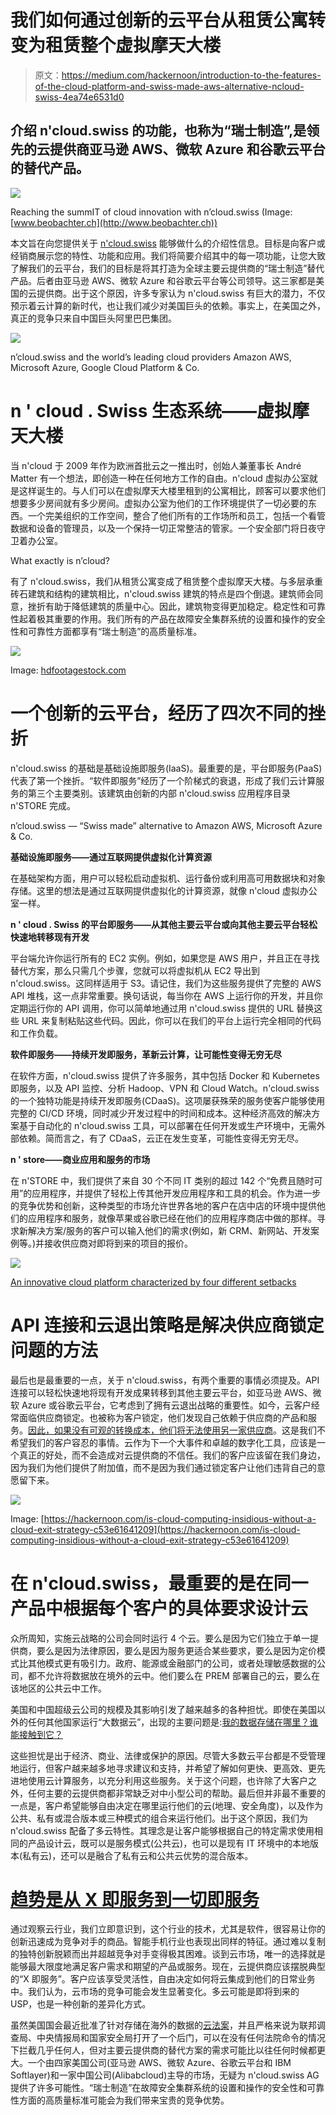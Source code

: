 # 我们如何通过创新的云平台从租赁公寓转变为租赁整个虚拟摩天大楼

> 原文：<https://medium.com/hackernoon/introduction-to-the-features-of-the-cloud-platform-and-swiss-made-aws-alternative-ncloud-swiss-4ea74e6531d0>

## 介绍 n'cloud.swiss 的功能，也称为“瑞士制造”,是领先的云提供商亚马逊 AWS、微软 Azure 和谷歌云平台的替代产品。

![](img/95155b2610a893c347b3bef8b91a3f7e.png)

Reaching the summIT of cloud innovation with n’cloud.swiss (Image: [www.beobachter.ch](http://www.beobachter.ch))

本文旨在向您提供关于 [n'cloud.swiss](https://www.ncloud.swiss) 能够做什么的介绍性信息。目标是向客户或经销商展示您的特性、功能和应用。我们将简要介绍其中的每一项功能，让您大致了解我们的云平台，我们的目标是将其打造为全球主要云提供商的“瑞士制造”替代产品。后者由亚马逊 AWS、微软 Azure 和谷歌云平台等公司领导。这三家都是美国的云提供商。出于这个原因，许多专家认为 n'cloud.swiss 有巨大的潜力，不仅预示着云计算的新时代，也让我们减少对美国巨头的依赖。事实上，在美国之外，真正的竞争只来自中国巨头阿里巴巴集团。

![](img/350ba3181fc95099444fd97c24a550be.png)

n’cloud.swiss and the world’s leading cloud providers Amazon AWS, Microsoft Azure, Google Cloud Platform & Co.

# **n ' cloud . Swiss 生态系统——虚拟摩天大楼**

当 n'cloud 于 2009 年作为欧洲首批云之一推出时，创始人兼董事长 André Matter 有一个想法，即创造一种在任何地方工作的自由。n'cloud 虚拟办公室就是这样诞生的。与人们可以在虚拟摩天大楼里租到的公寓相比，顾客可以要求他们想要多少房间就有多少房间。虚拟办公室为他们的工作环境提供了一切必要的东西。一个完美组织的工作空间，整合了他们所有的工作场所和员工，包括一个看管数据和设备的管理员，以及一个保持一切正常整洁的管家。一个安全部门将日夜守卫着办公室。

What exactly is n’cloud?

有了 n'cloud.swiss，我们从租赁公寓变成了租赁整个虚拟摩天大楼。与多层承重砖石建筑和结构的建筑相比，n'cloud.swiss 建筑的特点是四个倒退。建筑师会同意，挫折有助于降低建筑的质量中心。因此，建筑物变得更加稳定。稳定性和可靠性起着极其重要的作用。我们所有的产品在故障安全集群系统的设置和操作的安全性和可靠性方面都享有“瑞士制造”的高质量标准。

![](img/c48d8025e72bd7c9bf1dc55e93bc0bd6.png)

Image: [hdfootagestock.com](https://hdfootagestock.com/video/3451751/skyscrapers-rising-up-hd-1080)

# **一个创新的云平台，经历了四次不同的挫折**

n'cloud.swiss 的基础是基础设施即服务(IaaS)。最重要的是，平台即服务(PaaS)代表了第一个挫折。“软件即服务”经历了一个阶梯式的衰退，形成了我们云计算服务的第三个主要类别。该建筑由创新的内部 n'cloud.swiss 应用程序目录 n'STORE 完成。

n’cloud.swiss — “Swiss made” alternative to Amazon AWS, Microsoft Azure & Co.

**基础设施即服务——通过互联网提供虚拟化计算资源**

在基础架构方面，用户可以轻松启动虚拟机、运行备份或利用高可用数据块和对象存储。这里的想法是通过互联网提供虚拟化的计算资源，就像 n'cloud 虚拟办公室一样。

**n ' cloud . Swiss 的平台即服务——从其他主要云平台或向其他主要云平台轻松快速地转移现有开发**

平台端允许你运行所有的 EC2 实例。例如，如果您是 AWS 用户，并且正在寻找替代方案，那么只需几个步骤，您就可以将虚拟机从 EC2 导出到 n'cloud.swiss。这同样适用于 S3。请记住，我们为这些服务提供了完整的 AWS API 堆栈，这一点非常重要。换句话说，每当你在 AWS 上运行你的开发，并且你定期运行你的 API 调用，你可以简单地通过用 n'cloud.swiss 提供的 URL 替换这些 URL 来复制粘贴这些代码。因此，你可以在我们的平台上运行完全相同的代码和工作负载。

**软件即服务——持续开发即服务，革新云计算，让可能性变得无穷无尽**

在软件方面，n'cloud.swiss 提供了许多服务，其中包括 Docker 和 Kubernetes 即服务，以及 API 监控、分析 Hadoop、VPN 和 Cloud Watch。n'cloud.swiss 的一个独特功能是持续开发即服务(CDaaS)。这项屡获殊荣的服务使客户能够使用完整的 CI/CD 环境，同时减少开发过程中的时间和成本。这种经济高效的解决方案基于自动化的 n'cloud.swiss 工具，可以部署在任何开发或生产环境中，无需外部依赖。简而言之，有了 CDaaS，云正在发生变革，可能性变得无穷无尽。

**n ' store——商业应用和服务的市场**

在 n'STORE 中，我们提供了来自 30 个不同 IT 类别的超过 142 个“免费且随时可用”的应用程序，并提供了轻松上传其他开发应用程序和工具的机会。作为进一步的竞争优势和创新，这种类型的市场允许世界各地的客户在店中店的环境中提供他们的应用程序和服务，就像苹果或谷歌已经在他们的应用程序商店中做的那样。寻求新解决方案/服务的客户可以输入他们的需求(例如，新 CRM、新网站、开发案例等。)并接收供应商对即将到来的项目的报价。

![](img/7584d83009aef15a009eb82a8460071f.png)

[An innovative cloud platform characterized by four different setbacks](http://www.ncloud.swiss)

# **API 连接和云退出策略是解决供应商锁定问题的方法**

最后也是最重要的一点，关于 n'cloud.swiss，有两个重要的事情必须提及。API 连接可以轻松快速地将现有开发成果转移到其他主要云平台，如亚马逊 AWS、微软 Azure 或谷歌云平台，它考虑到了拥有云退出战略的重要性。如今，云客户经常面临供应商锁定。也被称为客户锁定，他们发现自己依赖于供应商的产品和服务。[因此，如果没有可观的转换成本，他们将无法使用另一家供应商](https://hackernoon.com/cloud-agnostic-architecture-is-a-myth-53eac80be85d)。这是我们不希望我们的客户容忍的事情。云作为下一个大事件和卓越的数字化工具，应该是一个真正的好处，而不会造成对云提供商的不信任。我们的客户应该留在我们身边，因为我们为他们提供了附加值，而不是因为我们通过锁定客户让他们违背自己的意愿留下来。

![](img/32c2b16f53de42267f76b6583eba017f.png)

Image: [https://hackernoon.com/is-cloud-computing-insidious-without-a-cloud-exit-strategy-c53e61641209](https://hackernoon.com/is-cloud-computing-insidious-without-a-cloud-exit-strategy-c53e61641209)

# **在 n'cloud.swiss，最重要的是**在同一产品中根据每个客户的具体要求设计云

众所周知，实施云战略的公司会同时运行 4 个云。要么是因为它们独立于单一提供商，要么是因为法律原因，要么是因为服务更适合某些要求，要么是因为定价模式比其他模式更有吸引力。政府、能源或金融部门的公司，或者处理敏感数据的公司，都不允许将数据放在境外的云中。他们要么在 PREM 部署自己的云，要么在该地区的公共云中工作。

美国和中国超级云公司的规模及其影响引发了越来越多的各种担忧。即使在美国以外的任何其他国家运行“大数据云”，出现的主要问题是:[我的数据存储在哪里？谁能接触到它？](https://hackernoon.com/microsoft-announces-the-end-of-the-germany-cloud-431bbe407b94)

这些担忧是出于经济、商业、法律或保护的原因。尽管大多数云平台都是不受管理地运行，但客户越来越多地寻求建议和支持，并希望了解如何更快、更高效、更先进地使用云计算服务，以充分利用这些服务。关于这个问题，也许除了大客户之外，任何主要的云提供商都非常缺乏对中小型公司的帮助。最后但并非最不重要的一点是，客户希望能够自由决定在哪里运行他们的云(地理、安全角度)，以及作为公共、私有或混合版本或三种模式的组合来运行他们。出于这个原因，我们为 n'cloud.swiss 配备了多云特性。其理念是让客户能够根据自己的特定需求使用相同的产品设计云，既可以是服务模式(公共云)，也可以是现有 IT 环境中的本地版本(私有云)，还可以是融合了私有云和公共云优势的混合版本。

# [**趋势是从 X 即服务到一切即服务**](/nworld-publications/from-x-as-a-service-to-everything-as-a-service-1a5ae04082e6)

通过观察云行业，我们立即意识到，这个行业的技术，尤其是软件，很容易让你的创新迅速成为竞争对手的商品。智能手机行业也表现出同样的特征。通过难以复制的独特创新脱颖而出并超越竞争对手变得极其困难。谈到云市场，唯一的选择就是能够最大限度地满足客户需求和期望的产品或服务。现在，云提供商应该摆脱典型的“X 即服务”。客户应该享受灵活性，自由决定如何将云集成到他们的日常业务中。我们认为，云市场的竞争可能会发生显著变化。多云可能是即将到来的 USP，也是一种创新的差异化方式。

虽然美国国会最近批准了针对存储在海外的数据的[云法案](https://hackernoon.com/its-time-to-talk-about-the-cloud-act-95e7256b6854)，并且严格来说为联邦调查局、中央情报局和国家安全局打开了一个后门，可以在没有任何法院命令的情况下拦截几乎任何人，但对主要云提供商的替代方案的需求可能比以往任何时候都更大。一个由四家美国公司(亚马逊 AWS、微软 Azure、谷歌云平台和 IBM Softlayer)和一家中国公司(Alibabcloud)主导的市场，无疑为 n'cloud.swiss AG 提供了许多可能性。“瑞士制造”在故障安全集群系统的设置和操作的安全性和可靠性方面的高质量标准可能会为我们带来宝贵的竞争优势。